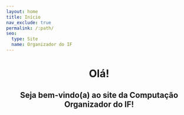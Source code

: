 ```yaml
---
layout: home
title: Início
nav_exclude: true
permalink: /:path/
seo:
  type: Site
  name: Organizador do IF
---
```


<h1 align="center"> <span style='font-weight: bold;'>Olá!</span> </h1>
<h2 align="center">Seja bem-vindo(a) ao site da Computação<span style='font-weight: bold;'> Organizador do IF</span>!</h2>

